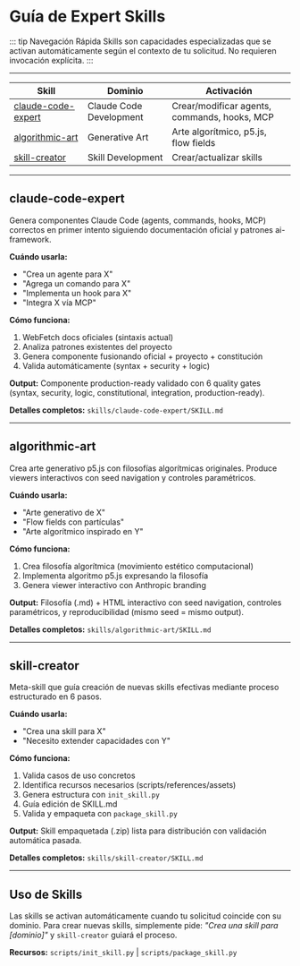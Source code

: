 # Guía de Expert Skills

::: tip Navegación Rápida
Skills son capacidades especializadas que se activan automáticamente según el contexto de tu solicitud. No requieren invocación explícita.
:::

---

| Skill                                     | Dominio                 | Activación                                   |
| ----------------------------------------- | ----------------------- | -------------------------------------------- |
| [claude-code-expert](#claude-code-expert) | Claude Code Development | Crear/modificar agents, commands, hooks, MCP |
| [algorithmic-art](#algorithmic-art)       | Generative Art          | Arte algorítmico, p5.js, flow fields         |
| [skill-creator](#skill-creator)           | Skill Development       | Crear/actualizar skills                      |

---

## claude-code-expert

Genera componentes Claude Code (agents, commands, hooks, MCP) correctos en primer intento siguiendo documentación oficial y patrones ai-framework.

**Cuándo usarla:**

- "Crea un agente para X"
- "Agrega un comando para X"
- "Implementa un hook para X"
- "Integra X vía MCP"

**Cómo funciona:**

1. WebFetch docs oficiales (sintaxis actual)
2. Analiza patrones existentes del proyecto
3. Genera componente fusionando oficial + proyecto + constitución
4. Valida automáticamente (syntax + security + logic)

**Output:** Componente production-ready validado con 6 quality gates (syntax, security, logic, constitutional, integration, production-ready).

**Detalles completos:** `skills/claude-code-expert/SKILL.md`

---

## algorithmic-art

Crea arte generativo p5.js con filosofías algorítmicas originales. Produce viewers interactivos con seed navigation y controles paramétricos.

**Cuándo usarla:**

- "Arte generativo de X"
- "Flow fields con partículas"
- "Arte algorítmico inspirado en Y"

**Cómo funciona:**

1. Crea filosofía algorítmica (movimiento estético computacional)
2. Implementa algoritmo p5.js expresando la filosofía
3. Genera viewer interactivo con Anthropic branding

**Output:** Filosofía (.md) + HTML interactivo con seed navigation, controles paramétricos, y reproducibilidad (mismo seed = mismo output).

**Detalles completos:** `skills/algorithmic-art/SKILL.md`

---

## skill-creator

Meta-skill que guía creación de nuevas skills efectivas mediante proceso estructurado en 6 pasos.

**Cuándo usarla:**

- "Crea una skill para X"
- "Necesito extender capacidades con Y"

**Cómo funciona:**

1. Valida casos de uso concretos
2. Identifica recursos necesarios (scripts/references/assets)
3. Genera estructura con `init_skill.py`
4. Guía edición de SKILL.md
5. Valida y empaqueta con `package_skill.py`

**Output:** Skill empaquetada (.zip) lista para distribución con validación automática pasada.

**Detalles completos:** `skills/skill-creator/SKILL.md`

---

## Uso de Skills

Las skills se activan automáticamente cuando tu solicitud coincide con su dominio. Para crear nuevas skills, simplemente pide: _"Crea una skill para [dominio]"_ y `skill-creator` guiará el proceso.

**Recursos:** `scripts/init_skill.py` | `scripts/package_skill.py`
